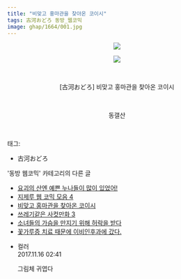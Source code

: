 ```yaml
---
title: "비맞고 홍마관을 찾아온 코이시"
tags: 古河おどろ 동방_웹코믹
image: ghap/1664/001.jpg
---
```

<div class="article">
<p style="text-align: center; clear: none; float: none;"><img src="{{ site.nasurl }}/ghap/1664/001.jpg"/></p>
<p style="text-align: center; clear: none; float: none;"><img src="{{ site.nasurl }}/ghap/1664/002.jpg"/></p>
<p style="text-align: center; clear: none; float: none;"><br/></p>
<p style="text-align: center; clear: none; float: none;">[古河おどろ] 비맞고 홍마관을 찾아온 코이시</p>
<p style="text-align: center; clear: none; float: none;"><br/></p>
<p style="text-align: center; clear: none; float: none;">동갤산</p>
<p><br/></p>
</div><div class="tagTrail">
<p>태그: </p>
<ul>
<li>古河おどろ</li>
</ul>
</div><div class="another">
<p>'동방 웹코믹' 카테고리의 다른 글</p>
<ul>
<li><a href="/2016-08-20-ghap_1725">요괴의 산엔 예쁜 누나들이 많이 있었어!</a></li>
<li><a href="/2016-08-19-ghap_1695">지제루 웹 코믹 모음 4</a></li>
<li><a href="/2016-08-18-ghap_1664">비맞고 홍마관을 찾아온 코이시</a></li>
<li><a href="/2016-08-17-ghap_1655">쓰레기같은 사컷만화 3</a></li>
<li><a href="/2016-08-17-ghap_1654">소녀들의 가슴을 만지기 위해 허락을 받다</a></li>
<li><a href="/2016-08-17-ghap_1637">꽃가루증 치료 때문에 이비인후과에 갔다.</a></li>
</ul>
</div><div class="cb_module cb_fluid">
<div class="cb_wrt cb_profile">
<div class="comment">
<ul>
<li class="cb_thumb_off" id="comment15130287">
<div class="cb_comment_area">
<div class="cb_info_area">
<div class="cb_section">
<span class="cb_nick_name">컬러</span>
</div>
<div class="cb_section">
<span class="cb_date">2017.11.16 02:41 </span>
</div>
</div>
<div class="cb_dsc_comment">
<p class="cb_dsc">
											그림체 귀엽다
										</p>
</div>
</div></li>
</ul>
</div>
</div><!-- commentList close -->
</div>
<br/>
<p id="refer"></p>
<br/>
